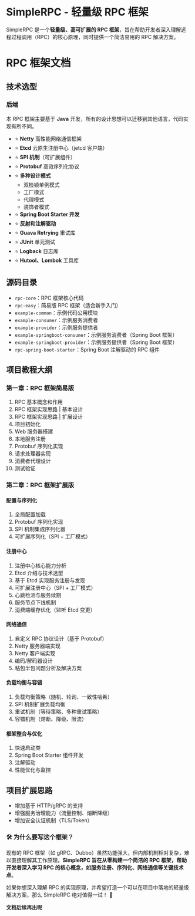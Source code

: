 # SimpleRPC - 轻量级 RPC 框架  

SimpleRPC 是一个**轻量级、高可扩展的 RPC 框架**，旨在帮助开发者深入理解远程过程调用（RPC）的核心原理，同时提供一个简洁易用的 RPC 解决方案。  

# RPC 框架文档

## 技术选型

### 后端

本 RPC 框架主要基于 **Java** 开发，所有的设计思想可以迁移到其他语言，代码实现有所不同。

- ⭐ **Netty** 高性能网络通信框架  
- ⭐ **Etcd** 云原生注册中心（jetcd 客户端）  
- ⭐ **SPI 机制**（可扩展组件）  
- ⭐ **Protobuf** 高效序列化协议  
- ⭐ **多种设计模式**  
  - 双检锁单例模式  
  - 工厂模式  
  - 代理模式  
  - 装饰者模式  
- ⭐ **Spring Boot Starter 开发**  
- ⭐ **反射和注解驱动**  
- ⭐ **Guava Retrying** 重试库  
- ⭐ **JUnit** 单元测试  
- ⭐ **Logback** 日志库  
- ⭐ **Hutool、Lombok** 工具库  

## 源码目录

- `rpc-core`：RPC 框架核心代码
- `rpc-easy`：简易版 RPC 框架（适合新手入门）
- `example-common`：示例代码公用模块
- `example-consumer`：示例服务消费者
- `example-provider`：示例服务提供者
- `example-springboot-consumer`：示例服务消费者（Spring Boot 框架）
- `example-springboot-provider`：示例服务提供者（Spring Boot 框架）
- `rpc-spring-boot-starter`：Spring Boot 注解驱动的 RPC 组件

## 项目教程大纲

### 第一章：RPC 框架简易版

1. RPC 基本概念和作用
2. RPC 框架实现思路 | 基本设计
3. RPC 框架实现思路 | 扩展设计
4. 项目初始化
5. Web 服务器搭建
6. 本地服务注册
7. Protobuf 序列化实现
8. 请求处理器实现
9. 消费者代理设计
10. 测试验证

### 第二章：RPC 框架扩展版

#### 配置与序列化

1. 全局配置加载
2. Protobuf 序列化实现
3. SPI 机制集成序列化器
4. 可扩展序列化（SPI + 工厂模式）

#### 注册中心

1. 注册中心核心能力分析
2. Etcd 介绍与技术选型
3. 基于 Etcd 实现服务注册与发现
4. 可扩展注册中心（SPI + 工厂模式）
5. 心跳检测与服务续期
6. 服务节点下线机制
7. 消费端缓存优化（监听 Etcd 变更）

#### 网络通信

1. 自定义 RPC 协议设计（基于 Protobuf）
2. Netty 服务器端实现
3. Netty 客户端实现
4. 编码/解码器设计
5. 粘包半包问题分析及解决方案

#### 负载均衡与容错

1. 负载均衡策略（随机、轮询、一致性哈希）
2. SPI 机制扩展负载均衡
3. 重试机制（等待策略、多种重试策略）
4. 容错机制（熔断、降级、限流）

#### 框架整合与优化

1. 快速启动类
2. Spring Boot Starter 组件开发
3. 注解驱动
4. 性能优化与监控

## 项目扩展思路

- 增加基于 HTTP/gRPC 的支持
- 增强服务治理能力（流量控制、熔断降级）
- 增加安全认证机制（TLS/Token）



### 🛠️ 为什么要写这个框架？  
现有的 RPC 框架（如 gRPC、Dubbo）虽然功能强大，但内部机制相对复杂，难以直接理解其工作原理。**SimpleRPC 旨在从零构建一个简洁的 RPC 框架，帮助开发者深入学习 RPC 的核心概念，如服务注册、序列化、网络通信等关键技术点**。  

如果你想深入理解 RPC 的实现原理，并希望打造一个可以在项目中落地的轻量级解决方案，那么 SimpleRPC 绝对值得一试！ 🚀  

**文档后续再出呢**
